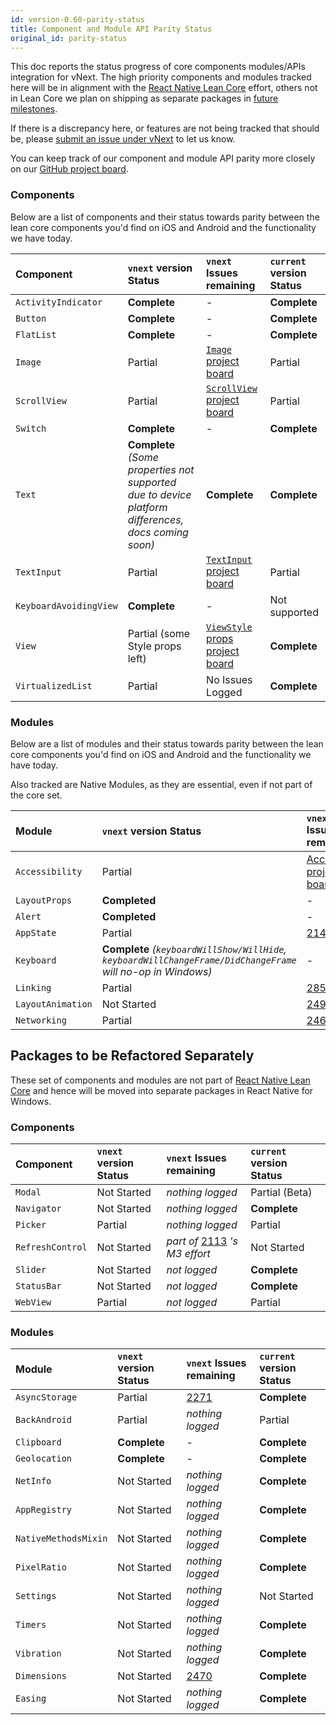 ```yaml
---
id: version-0.60-parity-status
title: Component and Module API Parity Status
original_id: parity-status
---
```


This doc reports the status progress of core components modules/APIs integration for vNext. The high priority components and modules tracked here will be in alignment with the [React Native Lean Core](https://github.com/facebook/react-native/issues/23313) effort, others not in Lean Core we plan on shipping as separate packages in [future milestones](https://github.com/microsoft/react-native-windows/milestones).

If there is a discrepancy here, or features are not being tracked that should be, please [submit an issue under vNext](https://github.com/microsoft/react-native-windows/issues/new?labels=vnext&template=vnext.md) to let us know.

You can keep track of our component and module API parity more closely on our [GitHub project board](https://github.com/microsoft/react-native-windows/projects/7).

### Components
Below are a list of components and their status towards parity between the lean core components you'd find on iOS and Android and the functionality we have today.

|Component| `vnext` version Status | `vnext` Issues remaining | `current` version Status |
|:-|:-|:-|:-|
|`ActivityIndicator`|**Complete**|-|**Complete**|
|`Button`|**Complete**|-|**Complete**|
|`FlatList`|**Complete**|-|**Complete**|
|`Image`|Partial|[`Image` project board](https://github.com/microsoft/react-native-windows/projects/18)|Partial|
|`ScrollView`|Partial|[`ScrollView` project board](https://github.com/microsoft/react-native-windows/projects/17)|Partial|
|`Switch`|**Complete**|-|**Complete**|
|`Text`|**Complete** *(Some properties not supported due to device platform differences, docs coming soon)*|**Complete**|**Complete**|
|`TextInput`|Partial|[`TextInput` project board](https://github.com/microsoft/react-native-windows/projects/20)|Partial|
|`KeyboardAvoidingView`|**Complete**|-|Not supported|
|`View`|Partial (some Style props left)|[`ViewStyle` props project board](https://github.com/microsoft/react-native-windows/projects/19)|**Complete**|
|`VirtualizedList`|Partial|No Issues Logged|**Complete**|

### Modules
Below are a list of modules and their status towards parity between the lean core components you'd find on iOS and Android and the functionality we have today.

Also tracked are Native Modules, as they are essential, even if not part of the core set.

|Module| `vnext` version Status | `vnext` Issues remaining | `current` version Status|
|:-|:-|:-|:-|
|`Accessibility`|Partial|[Accessibility project board](https://github.com/microsoft/react-native-windows/projects/21)|Partial|
|`LayoutProps`|**Completed**|-|Partial|
|`Alert`|**Completed**|-|**Complete**|
|`AppState`|Partial|[2144](https://github.com/microsoft/react-native-windows/issues/2144)|**Complete**|
|`Keyboard`|**Complete** *(`keyboardWillShow/WillHide`, `keyboardWillChangeFrame/DidChangeFrame` will no-op in Windows)*|-|Not Implemented|
|`Linking`|Partial|[2853](https://github.com/microsoft/react-native-windows/issues/2853)|Partial|
|`LayoutAnimation`|Not Started|[2494](https://github.com/microsoft/react-native-windows/issues/2494)|Partial|
|`Networking`|Partial|[2460](https://github.com/microsoft/react-native-windows/issues/2460), [3178](https://github.com/microsoft/react-native-windows/issues/3178)|**Complete**|


## Packages to be Refactored Separately
These set of components and modules are not part of [React Native Lean Core](https://github.com/facebook/react-native/issues/23313) and hence will be moved into separate packages in React Native for Windows.

### Components

|Component| `vnext` version Status | `vnext` Issues remaining | `current` version Status |
|:-|:-|:-|:-|
|`Modal`|Not Started|*nothing logged*|Partial (Beta)|
|`Navigator`|Not Started|*nothing logged*|**Complete**|
|`Picker`|Partial|*nothing logged*|Partial|
|`RefreshControl`|Not Started|*part of* [2113](https://github.com/microsoft/react-native-windows/issues/2113) *'s M3 effort*|Not Started|
|`Slider`|Not Started|*not logged*|**Complete**|
|`StatusBar`|Not Started|*not logged*|**Complete**|
|`WebView`|Partial|*not logged*|Partial|

### Modules

|Module| `vnext` version Status | `vnext` Issues remaining | `current` version Status|
|:-|:-|:-|:-|
|`AsyncStorage`|Partial|[2271](https://github.com/microsoft/react-native-windows/issues/2271)|**Complete**|
|`BackAndroid`|Partial|*nothing logged*|Partial|
|`Clipboard`|**Complete**|-|**Complete**|
|`Geolocation`|**Complete**|-|**Complete**|
|`NetInfo`|Not Started|*nothing logged*|**Complete**|
|`AppRegistry`|Not Started|*nothing logged*|**Complete**|
|`NativeMethodsMixin`|Not Started|*nothing logged*|**Complete**|
|`PixelRatio`|Not Started|*nothing logged*|**Complete**|
|`Settings`|Not Started|*nothing logged*|Not Started|
|`Timers`|Not Started|*nothing logged*|**Complete**|
|`Vibration`|Not Started|*nothing logged*|**Complete**|
|`Dimensions`|Not Started|[2470](https://github.com/microsoft/react-native-windows/issues/2470)|**Complete**|
|`Easing`|Not Started|*nothing logged*|**Complete**|
